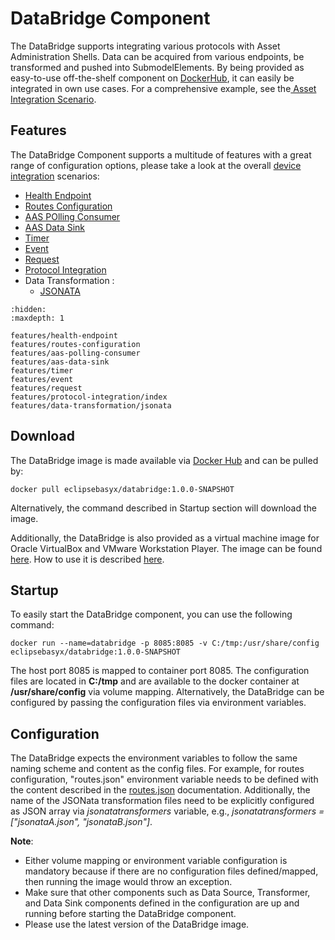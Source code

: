 # DataBridge Component
The DataBridge supports integrating various protocols with Asset Administration Shells. Data can be acquired from various endpoints, be transformed and pushed into SubmodelElements. By being provided as easy-to-use off-the-shelf component on [DockerHub](https://hub.docker.com/r/eclipsebasyx/databridge), it can easily be integrated in own use cases. For a comprehensive example, see the[ Asset Integration Scenario](../../developer/basyx_java_v1/knowledge_base/scenarios/device-integration.md).

## Features
The DataBridge Component supports a multitude of features with a great range of configuration options, please take a look at the overall [device integration](https://github.com/eclipse-basyx/basyx-java-examples/tree/main/basyx.examples.deviceintegration/src/main/resources) scenarios:

* [Health Endpoint](./features/health-endpoint.md)
* [Routes Configuration](./features/routes-configuration.md)
* [AAS POlling Consumer](./features/aas-polling-consumer.md)
* [AAS Data Sink](./features/aas-data-sink.md)
* [Timer](./features/timer.md)
* [Event](./features/event.md)
* [Request](./features/request.md)
* [Protocol Integration](./features/protocol-integration/index.md)
* Data Transformation : 
    * [JSONATA](./features/data-transformation/jsonata.md)
    

```{toctree}
:hidden:
:maxdepth: 1

features/health-endpoint
features/routes-configuration
features/aas-polling-consumer
features/aas-data-sink
features/timer
features/event
features/request
features/protocol-integration/index
features/data-transformation/jsonata

```

## Download
The DataBridge image is made available via [Docker Hub](https://hub.docker.com/r/eclipsebasyx/databridge) and can be pulled by:
```
docker pull eclipsebasyx/databridge:1.0.0-SNAPSHOT
```
Alternatively, the command described in Startup section will download the image.

Additionally, the DataBridge is also provided as a virtual machine image for Oracle VirtualBox and VMware Workstation Player. The image can be found [here](https://oc.iese.de/index.php/s/9JyJAuOlhh9vMUu). How to use it is described [here](../../user_tutorials/virtualmachines/alpine_virtualmachine_setup_use.md).

## Startup
To easily start the DataBridge component, you can use the following command:
```
docker run --name=databridge -p 8085:8085 -v C:/tmp:/usr/share/config eclipsebasyx/databridge:1.0.0-SNAPSHOT
```
The host port 8085 is mapped to container port 8085. The configuration files are located in **C:/tmp** and are available to the docker container at **/usr/share/config** via volume mapping. Alternatively, the DataBridge can be configured by passing the configuration files via environment variables.

## Configuration 
The DataBridge expects the environment variables to follow the same naming scheme and content as the config files. For example, for routes configuration, "routes.json" environment variable needs to be defined with the content described in the [routes.json](./features/routes-configuration.md) documentation. Additionally, the name of the JSONata transformation files need to be explicitly configured as JSON array via *jsonatatransformers* variable, e.g., *jsonatatransformers = ["jsonataA.json", "jsonataB.json"]*.

**Note**:

* Either volume mapping or environment variable configuration is mandatory because if there are no configuration files defined/mapped, then running the image would throw an exception.
* Make sure that other components such as Data Source, Transformer, and Data Sink components defined in the configuration are up and running before starting the DataBridge component.
* Please use the latest version of the DataBridge image.
